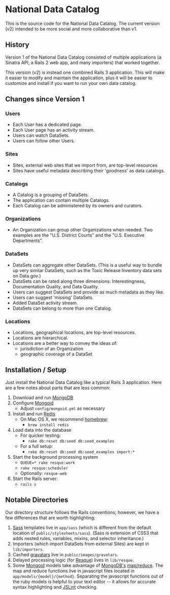 # National Data Catalog

This is the source code for the National Data Catalog. The current version (v2) intended to be more social and more collaborative than v1.

## History

Version 1 of the National Data Catalog consisted of multiple applications (a Sinatra API, a Rails 2 web app, and many importers) that worked together.

This version (v2) is instead one combined Rails 3 application. This will make it easier to modify and maintain the application, plus it will be easier to customize and install if you want to run your own data catalog.

## Changes since Version 1

### Users

* Each User has a dedicated page.
* Each User page has an activity stream.
* Users can watch DataSets.
* Users can follow other Users.

### Sites

* Sites, external web sites that we import from, are top-level resources
* Sites have useful metadata describing their 'goodness' as data catalogs.

### Catalogs

* A Catalog is a grouping of DataSets.
* The application can contain multiple Catalogs.
* Each Catalog can be administered by its owners and curators.

### Organizations

* An Organization can group other Organizations when needed. Two examples are the "U.S. District Courts" and the "U.S. Executive Departments".

### DataSets

* DataSets can aggregate other DataSets. (This is a useful way to bundle up very similar DataSets, such as the Toxic Release Inventory data sets on Data.gov.)
* DataSets can be rated along three dimensions: Interestingness, Documentation Quality, and Data Quality.
* Users can suggest DataSets and provide as much metadata as they like.
* Users can suggest 'missing' DataSets.
* Added DataSet activity stream.
* DataSets can belong to more than one Catalog.

### Locations

* Locations, geographical locations, are top-level resources.
* Locations are hierarchical.
* Locations are a better way to convey the ideas of:
    * jurisdiction of an Organization
    * geographic coverage of a DataSet

## Installation / Setup

Just install the National Data Catalog like a typical Rails 3 application. Here are a few notes about parts that are less common:

1. Download and run [MongoDB](http://mongodb.org)
2. Configure [Mongoid](http://mongoid.org)
    * Adjust `config/mongoid.yml` as necessary
3. Install and run [Redis](http://code.google.com/p/redis/)
    * On Mac OS X, we recommend [homebrew](http://http://mxcl.github.com/homebrew/):
        * `brew install redis`
4. Load data into the database
    * For quicker testing:
        * `rake db:reset db:seed db:seed_examples`
    * For a full setup:
        * `rake db:reset db:seed db:seed_examples import:*`
5. Start the background processing system
    * `QUEUE=* rake resque:work`
    * `rake resque:scheduler`
    * Optionally: `resque-web`
6. Start the Rails server:
    * `rails s`

## Notable Directories

Our directory structure follows the Rails conventions; however, we have a few differences that are worth highlighting:

1. [Sass](http://sass-lang.com) templates live in `app/sass` (which is different from the default location of `public/stylesheets/sass`). (Sass is extension of CSS3 that adds nested rules, variables, mixins, and selector inheritance.)
2. Importers (which import DataSets from external Sites) are kept in `lib/importers`.
3. Cached [gravatars](http://gravatar.com) live in `public/images/gravatars`.
4. Delayed processing logic (for [Resque](http://github.com/defunkt/resque)) lives in `lib/resque`.
5. Some [Mongoid](http://mongoid.org) models take advantage of [MongoDB's](http://mongodb.org) [map/reduce](http://www.mongodb.org/display/DOCS/MapReduce). The map and reduce functions live in javascript files located in `app/models/{model}/{method}`. Separating the javascript functions out of the ruby models is helpful to your text editor -- it allows for accurate syntax highlighting and [JSLint](http://www.jslint.com/) checking.
